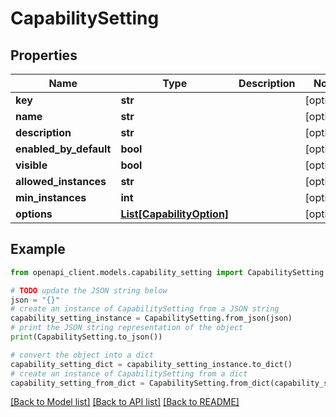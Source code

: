 # CapabilitySetting


## Properties

Name | Type | Description | Notes
------------ | ------------- | ------------- | -------------
**key** | **str** |  | [optional] 
**name** | **str** |  | [optional] 
**description** | **str** |  | [optional] 
**enabled_by_default** | **bool** |  | [optional] 
**visible** | **bool** |  | [optional] 
**allowed_instances** | **str** |  | [optional] 
**min_instances** | **int** |  | [optional] 
**options** | [**List[CapabilityOption]**](CapabilityOption.md) |  | [optional] 

## Example

```python
from openapi_client.models.capability_setting import CapabilitySetting

# TODO update the JSON string below
json = "{}"
# create an instance of CapabilitySetting from a JSON string
capability_setting_instance = CapabilitySetting.from_json(json)
# print the JSON string representation of the object
print(CapabilitySetting.to_json())

# convert the object into a dict
capability_setting_dict = capability_setting_instance.to_dict()
# create an instance of CapabilitySetting from a dict
capability_setting_from_dict = CapabilitySetting.from_dict(capability_setting_dict)
```
[[Back to Model list]](../README.md#documentation-for-models) [[Back to API list]](../README.md#documentation-for-api-endpoints) [[Back to README]](../README.md)



